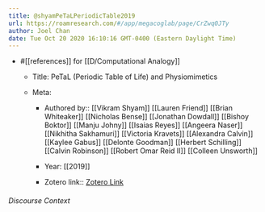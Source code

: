 ```yaml
---
title: @shyamPeTaLPeriodicTable2019
url: https://roamresearch.com/#/app/megacoglab/page/CrZwq0JTy
author: Joel Chan
date: Tue Oct 20 2020 16:10:16 GMT-0400 (Eastern Daylight Time)
---
```


- #[[references]] for [[D/Computational Analogy]]

    - Title: PeTaL (Periodic Table of Life) and Physiomimetics

    - Meta:

        - Authored by:: [[Vikram Shyam]] [[Lauren Friend]] [[Brian Whiteaker]] [[Nicholas Bense]] [[Jonathan Dowdall]] [[Bishoy Boktor]] [[Manju Johny]] [[Isaias Reyes]] [[Angeera Naser]] [[Nikhitha Sakhamuri]] [[Victoria Kravets]] [[Alexandra Calvin]] [[Kaylee Gabus]] [[Delonte Goodman]] [[Herbert Schilling]] [[Calvin Robinson]] [[Robert Omar Reid II]] [[Colleen Unsworth]]

        - Year: [[2019]]

        - Zotero link:: [Zotero Link](zotero://select/items/7_BKX66N73)

###### Discourse Context


